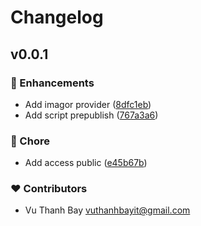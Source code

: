 # Changelog


## v0.0.1


### 🚀 Enhancements

- Add imagor provider ([8dfc1eb](https://github.com/vuthanhbayit/image/commit/8dfc1eb))
- Add script prepublish ([767a3a6](https://github.com/vuthanhbayit/image/commit/767a3a6))

### 🏡 Chore

- Add access public ([e45b67b](https://github.com/vuthanhbayit/image/commit/e45b67b))

### ❤️ Contributors

- Vu Thanh Bay <vuthanhbayit@gmail.com>

